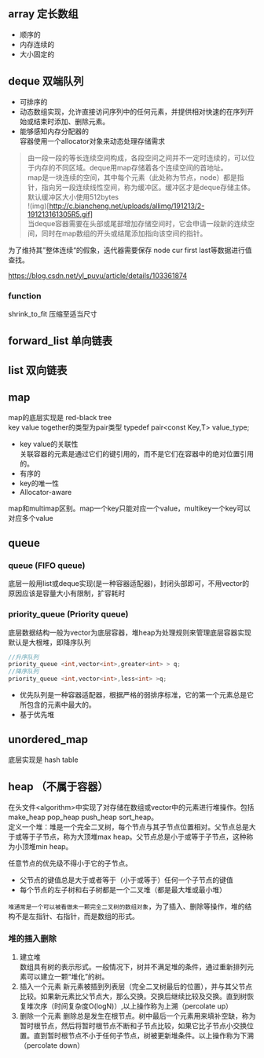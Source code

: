 ## array 定长数组
- 顺序的
- 内存连续的
- 大小固定的

## deque 双端队列
- 可排序的
- 动态数组实现，允许直接访问序列中的任何元素，并提供相对快速的在序列开始或结束时添加、删除元素。
- 能够感知内存分配器的  
容器使用一个allocator对象来动态处理存储需求

> 由一段一段的等长连续空间构成，各段空间之间并不一定时连续的，可以位于内存的不同区域。deque用map存储着各个连续空间的首地址。  
map是一块连续的空间，其中每个元素（此处称为节点，node）都是指针，指向另一段连续线性空间，称为缓冲区。缓冲区才是deque存储主体。    
默认缓冲区大小使用512bytes    
!(img)[http://c.biancheng.net/uploads/allimg/191213/2-191213161305R5.gif]  
当deque容器需要在头部或尾部增加存储空间时，它会申请一段新的连续空间，同时在map数组的开头或结尾添加指向该空间的指针。  

为了维持其”整体连续“的假象，迭代器需要保存 node cur first last等数据进行值查找。

https://blog.csdn.net/yl_puyu/article/details/103361874

### function
shrink_to_fit 压缩至适当尺寸

## forward_list 单向链表
## list 双向链表

## map
map的底层实现是 red-black tree  
key value together的类型为pair类型 typedef pair<const Key,T> value_type;
- key value的关联性  
关联容器的元素是通过它们的键引用的，而不是它们在容器中的绝对位置引用的。
- 有序的
- key的唯一性
- Allocator-aware

map和multimap区别。map一个key只能对应一个value，multikey一个key可以对应多个value

## queue
### queue (FIFO queue)   
 底层一般用list或deque实现(是一种容器适配器)，封闭头部即可，不用vector的原因应该是容量大小有限制，扩容耗时  
### priority_queue (Priority queue)  
底层数据结构一般为vector为底层容器，堆heap为处理规则来管理底层容器实现  
默认是大根堆，即降序队列
```C++
//升序队列
priority_queue <int,vector<int>,greater<int> > q;
//降序队列
priority_queue <int,vector<int>,less<int> >q;
```

- 优先队列是一种容器适配器，根据严格的弱排序标准，它的第一个元素总是它所包含的元素中最大的。
- 基于优先堆

## unordered_map
底层实现是 hash table

## heap （不属于容器）
在头文件\<algorithm>中实现了对存储在数组或vector中的元素进行堆操作。包括make_heap pop_heap push_heap sort_heap。  
定义一个堆：堆是一个完全二叉树，每个节点与其子节点位置相对。父节点总是大于或等于子节点，称为大顶堆max heap。父节点总是小于或等于子节点，这种称为小顶堆min heap。  

任意节点的优先级不得小于它的子节点。  
- 父节点的键值总是大于或者等于（小于或等于）任何一个子节点的键值
- 每个节点的左子树和右子树都是一个二叉堆（都是最大堆或最小堆）

`堆通常是一个可以被看做未一颗完全二叉树的数组对象`，为了插入、删除等操作，堆的结构不是左指针、右指针，而是数组的形式。

### 堆的插入删除
1. 建立堆  
数组具有树的表示形式。一般情况下，树并不满足堆的条件，通过重新排列元素可以建立一颗“堆化”的树。
2. 插入一个元素
新元素被插到列表层（完全二叉树最后的位置），并与其父节点比较。如果新元素比父节点大，那么交换。交换后继续比较及交换。直到树恢复堆次序（时间复杂度O(logN)）,以上操作称为上溯（percolate up）
3. 删除一个元素
删除总是发生在根节点。树中最后一个元素用来填补空缺，称为暂时根节点，然后将暂时根节点不断和子节点比较，如果它比子节点小交换位置。直到暂时根节点不小于任何子节点，树被更新堆条件。以上操作称为下溯（percolate down）